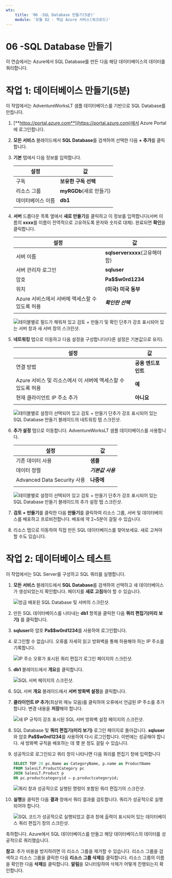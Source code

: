 ```yaml
---
wts:
    title: '06 -SQL Database 만들기(5분)'
    module: '모듈 02 - 핵심 Azure 서비스(워크로드)'
---
```


# 06 -SQL Database 만들기

이 연습에서는 Azure에서 SQL Database를 만든 다음 해당 데이터베이스의 데이터를 쿼리합니다.

# 작업 1: 데이터베이스 만들기(5분)

이 작업에서는 AdventureWorksLT 샘플 데이터베이스를 기반으로 SQL Database를 만듭니다. 

1. [**https://portal.azure.com**](https://portal.azure.com)에서 Azure Portal에 로그인합니다.

2. **모든 서비스** 블레이드에서 **SQL Database**를 검색하여 선택한 다음 **+ 추가**를 클릭합니다. 

3. **기본** 탭에서 다음 정보를 입력합니다.  

    | 설정 | 값 | 
    | --- | --- |
    | 구독 | **보유한 구독 선택** |
    | 리소스 그룹 | **myRGDb**(새로 만들기) |
    | 데이터베이스 이름| **db1** | 
    | | |

3. **서버** 드롭다운 목록 옆에서 **새로 만들기**를 클릭하고 이 정보를 입력합니다(서버 이름의 **xxxx**를 이름이 전역적으로 고유하도록 문자와 숫자로 대체). 완료되면 **확인**을 클릭합니다.

    | 설정 | 값 | 
    | --- | --- |
    | 서버 이름 | **sqlserverxxxx**(고유해야 함) | 
    | 서버 관리자 로그인 | **sqluser** |
    | 암호 | **Pa$$w0rd1234** |
    | 위치 | **(미국) 미국 동부** |
    | Azure 서비스에서 서버에 액세스할 수 있도록 허용| ***확인란 선택*** |
    | | |

   ![테이블별로 필드가 채워져 있고 검토 + 만들기 및 확인 단추가 강조 표시되어 있는 서버 창과 새 서버 창의 스크린샷.](../images/0501.png)

4. **네트워킹** 탭으로 이동하고 다음 설정을 구성합니다(다른 설정은 기본값으로 유지). 

    | 설정 | 값 | 
    | --- | --- |
    | 연결 방법 | **공용 엔드포인트** |    
    | Azure 서비스 및 리소스에서 이 서버에 액세스할 수 있도록 허용 | **예** |
    | 현재 클라이언트 IP 주소 추가 | **아니요** |
    | | |
    
   ![테이블별로 설정이 선택되어 있고 검토 + 만들기 단추가 강조 표시되어 있는 SQL Database 만들기 블레이드의 네트워킹 탭 스크린샷.](../images/0501b.png)

5. **추가 설정** 탭으로 이동합니다. AdventureWorksLT 샘플 데이터베이스를 사용합니다.

    | 설정 | 값 | 
    | --- | --- |
    | 기존 데이터 사용 | **샘플** |
    | 데이터 정렬 | ***기본값 사용*** |
    | Advanced Data Security 사용 | **나중에** |
    | | |

    ![테이블별로 설정이 선택되어 있고 검토 + 만들기 단추가 강조 표시되어 있는 SQL Database 만들기 블레이드의 추가 설정 탭 스크린샷.](../images/0501c.png)

6. **검토 + 만들기**를 클릭한 다음 **만들기**를 클릭하여 리소스 그룹, 서버 및 데이터베이스를 배포하고 프로비전합니다. 배포에 약 2~5분이 걸릴 수 있습니다.

7. 리소스 탭으로 이동하여 직접 만든 SQL 데이터베이스를 찾아보세요. 새로 고쳐야 할 수도 있습니다.

# 작업 2: 데이터베이스 테스트

이 작업에서는 SQL Server를 구성하고 SQL 쿼리를 실행합니다. 

1. **모든 서비스** 블레이드에서 **SQL Database**를 검색하여 선택하고 새 데이터베이스가 생성되었는지 확인합니다. 페이지를 **새로 고침**해야 할 수 있습니다.

    ![방금 배포된 SQL Database 및 서버의 스크린샷.](../images/0502.png)

2. 만든 SQL 데이터베이스를 나타내는 **db1** 항목을 클릭한 다음 **쿼리 편집기(미리 보기)** 를 클릭합니다.

3. **sqluser**와 암호 **Pa$$w0rd1234**를 사용하여 로그인합니다.

4. 로그인할 수 없습니다. 오류를 자세히 읽고 방화벽을 통해 허용해야 하는 IP 주소를 기록합니다. 

    ![IP 주소 오류가 표시된 쿼리 편집기 로그인 페이지의 스크린샷.](../images/0503.png)

5. **db1** 블레이드에서 **개요**를 클릭합니다. 

    ![SQL 서버 페이지의 스크린샷.](../images/0504.png)

6. SQL 서버 **개요** 블레이드에서 **서버 방화벽 설정**을 클릭합니다.

7. **클라이언트 IP 추가**(최상위 메뉴 모음)를 클릭하여 오류에서 언급된 IP 주소를 추가합니다. 변경 내용을 **저장**해야 합니다. 

    ![새 IP 규칙이 강조 표시된 SQL 서버 방화벽 설정 페이지의 스크린샷.](../images/0506.png)

8. SQL Database 및 **쿼리 편집기(미리 보기)** 로그인 페이지로 돌아갑니다. **sqluser**와 암호 **Pa$$w0rd1234**를 사용하여 다시 로그인합니다. 이번에는 성공해야 합니다. 새 방화벽 규칙을 배포하는 데 몇 분 정도 걸릴 수 있습니다. 

9. 성공적으로 로그인되고 쿼리 창이 나타나면 다음 쿼리를 편집기 창에 입력합니다

    ```SQL
    SELECT TOP 20 pc.Name as CategoryName, p.name as ProductName
    FROM SalesLT.ProductCategory pc
    JOIN SalesLT.Product p
    ON pc.productcategoryid = p.productcategoryid;
    ```

    ![쿼리 창과 성공적으로 실행된 명령이 포함된 쿼리 편집기의 스크린샷.](../images/0507.png)

10. **실행**을 클릭한 다음 **결과** 창에서 쿼리 결과를 검토합니다. 쿼리가 성공적으로 실행되어야 합니다.

    ![SQL 코드가 성공적으로 실행되었고 결과 창에 출력이 표시되어 있는 데이터베이스 쿼리 편집기 창의 스크린샷.](../images/0508.png)

축하합니다. Azure에서 SQL 데이터베이스를 만들고 해당 데이터베이스의 데이터를 성공적으로 쿼리했습니다.

**참고**: 추가 비용을 방지하려면 이 리소스 그룹을 제거할 수 있습니다. 리소스 그룹을 검색하고 리소스 그룹을 클릭한 다음 **리소스 그룹 삭제**를 클릭합니다. 리소스 그룹의 이름을 확인한 다음 **삭제**를 클릭합니다. **알림**을 모니터링하여 삭제가 어떻게 진행되는지 확인합니다.
